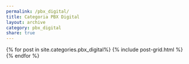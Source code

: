 ```yaml
---
permalink: /pbx_digital/
title: Categoria PBX Digital
layout: archive
category: pbx_digital
share: true
---
```

<div class="tiles">
{% for post in site.categories.pbx_digital%}
   {% include post-grid.html %}
{% endfor %}
</div><!-- /.tiles -->
